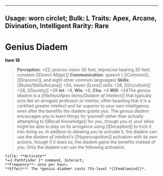 
---
Usage: worn circlet;
Bulk: L
Traits: Apex, Arcane, Divination, Intelligent
Rarity: Rare
---

# Genius Diadem

**Item 18**

> **Perception**: +22; precise vision 30 feet, imprecise hearing 30 feet, constant *[[Detect Magic]]* 
**Communication**: speech ( [[Common]], [[Draconic]], and eight other common languages)
**Skills**:  [[Rules/Skills/Arcana]] +34, seven [[Lore]] skills +28, [[Occultism]] +28, [[Society]] +28
**Int**: +8,
**Wis**: +0,
**Cha**: +4
**Will**: +24The *genius diadem* is a *[[Nethys/Apex Items/Diadem of Intellect]]* that typically acts like an arrogant professor or mentor, often boasting that it is a certified greater intellect and far superior to your own intelligence, even after the benefits the diadem grants you. The *genius diadem* encourages you to learn things for yourself rather than actually attempting to [[Recall Knowledge]] for you, though you or your allies might be able to play on its arrogance using [[Deception]] to trick it into doing so. In addition to allowing you to activate it, the diadem can use the *diadem of intellect’s*  *[[Hypercognition]]* activation with its own actions, though if it does so, the diadem gains the benefits instead of you. Only the diadem can use the following activation.

```ad-embed-ability
title: **Activate**
*⬺{.Pathfinder }* command, Interact; 
**Frequency**: once per hour;
**Effect**: The *genius diadem* casts 7th-level *[[Feeblemind]]*.

```

